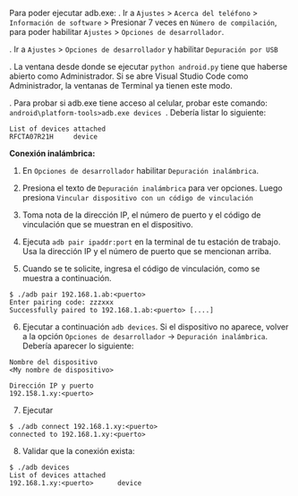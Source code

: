 Para poder ejecutar adb.exe:
. Ir a `Ajustes` > `Acerca del teléfono` > `Información de software` > Presionar 7 veces en `Número de compilación`, para poder habilitar `Ajustes` > `Opciones de desarrollador`.

. Ir a `Ajustes` > `Opciones de desarrollador` y habilitar `Depuración por USB`

. La ventana desde donde se ejecutar `python android.py` tiene que haberse abierto como Administrador. Si se abre Visual Studio Code como Administrador, la ventanas de Terminal ya tienen este modo.

. Para probar si adb.exe tiene acceso al celular, probar este comando: `android\platform-tools>adb.exe devices `. Debería listar lo siguiente:
```
List of devices attached 
RFCTA07R21H     device
```

**Conexión inalámbrica:**

1. En `Opciones de desarrollador`  habilitar `Depuración inalámbrica`.

2. Presiona el texto de `Depuración inalámbrica` para ver opciones. Luego presiona `Vincular dispositivo con un código de vinculación`

3.  Toma nota de la dirección IP, el número de puerto y el código de vinculación que se muestran en el dispositivo.

4. Ejecuta `adb pair ipaddr:port` en la terminal de tu estación de trabajo. Usa la dirección IP y el número de puerto que se mencionan arriba.

5. Cuando se te solicite, ingresa el código de vinculación, como se muestra a continuación.

```
$ ./adb pair 192.168.1.ab:<puerto>                                                        
Enter pairing code: zzzxxx
Successfully paired to 192.168.1.ab:<puerto> [....] 
```

6. Ejecutar a continuación `adb devices`. Si el dispositivo no aparece, volver a la opción `Opciones de desarrollador`  -> `Depuración inalámbrica`. Debería aparecer lo siguiente:
```
Nombre del dispositivo
<My nombre de dispositivo>

Dirección IP y puerto
192.158.1.xy:<puerto>
```

7. Ejecutar
```
$ ./adb connect 192.168.1.xy:<puerto>
connected to 192.168.1.xy:<puerto> 
```

8. Validar que la conexión exista:
```
$ ./adb devices   
List of devices attached
192.168.1.xy:<puerto>      device
```

